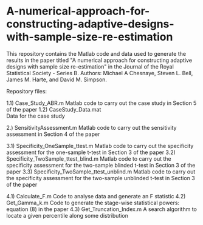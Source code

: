 # A-numerical-approach-for-constructing-adaptive-designs-with-sample-size-re-estimation
This repository contains the Matlab code and data used to generate the results in the paper titled "A numerical approach for constructing adaptive designs with sample size re-estimation" in the Journal of the Royal Statistical Society - Series B. 
Authors:  Michael A Chesnaye, Steven L. Bell, James M. Harte, and David M. Simpson. 

Repository files:

1.1) Case_Study_ABR.m
Matlab code to carry out the case study in Section 5 of the paper
1.2) CaseStudy_Data.mat  
Data for the case study

2.) SensitivityAssessment.m
Matlab code to carry out the sensitivity assessment in Section 4 of the paper

3.1) Specificity_OneSample_ttest.m
Matlab code to carry out the specificity assessment for the one-sample t-test in Section 3 of the paper
3.2) Specificity_TwoSample_ttest_blind.m
Matlab code to carry out the specificity assessment for the two-sample blinded t-test in Section 3 of the paper
3.3) Specificity_TwoSample_ttest_unblind.m
Matlab code to carry out the specificity assessment for the two-sample unblinded t-test in Section 3 of the paper

4.1) Calculate_F.m
Code to analyse data and generate an F statistic
4.2) Get_Gamma_k.m
Code to generate the stage-wise statistical powers: equation (8) in the paper
4.3) Get_Truncation_Index.m
A search algorithm to locate a given percentile along some distribution




